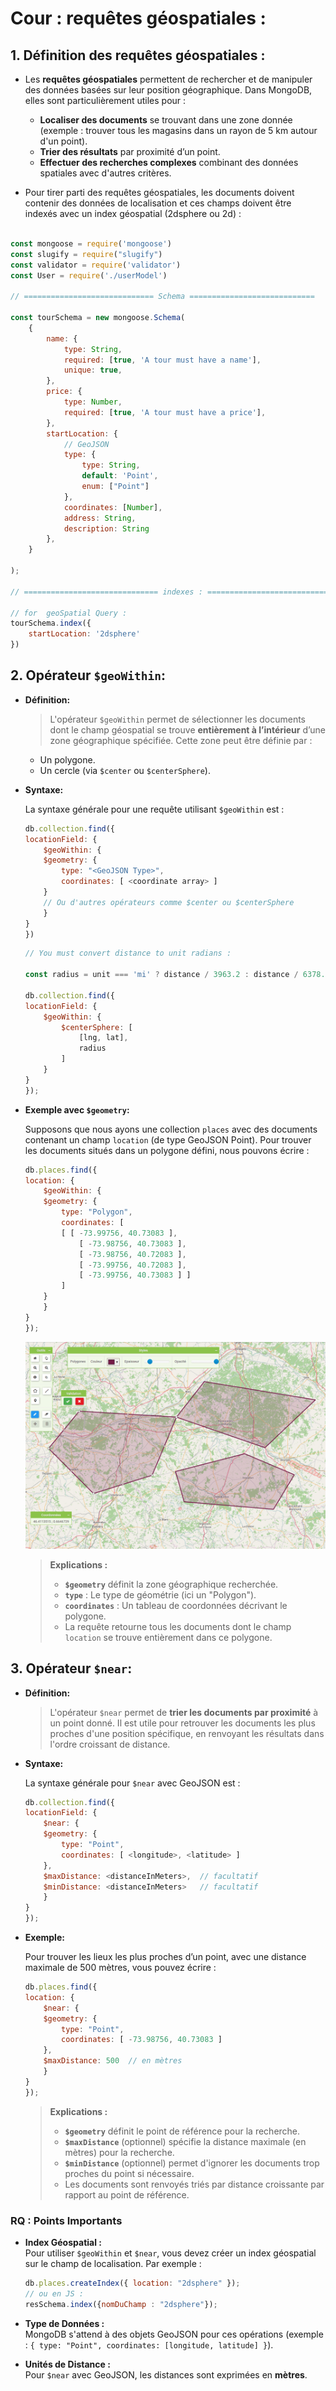 # Cour : **requêtes géospatiales :**



## 1. **Définition des requêtes géospatiales :**


- Les **requêtes géospatiales** permettent de rechercher et de manipuler des données basées sur leur position géographique. Dans MongoDB, elles sont particulièrement utiles pour :

    - **Localiser des documents** se trouvant dans une zone donnée (exemple : trouver tous les magasins dans un rayon de 5 km autour d'un point).
    - **Trier des résultats** par proximité d’un point.
    - **Effectuer des recherches complexes** combinant des données spatiales avec d'autres critères.

- Pour tirer parti des requêtes géospatiales, les documents doivent contenir des données de localisation et ces champs doivent être indexés avec un index géospatial (2dsphere ou 2d) :

```js

const mongoose = require('mongoose')
const slugify = require("slugify")
const validator = require('validator')
const User = require('./userModel')

// ============================= Schema ============================

const tourSchema = new mongoose.Schema(
    {
        name: {
            type: String,
            required: [true, 'A tour must have a name'],
            unique: true,
        },
        price: {
            type: Number,
            required: [true, 'A tour must have a price'],
        },
        startLocation: {
            // GeoJSON 
            type: {
                type: String,
                default: 'Point',
                enum: ["Point"]
            },
            coordinates: [Number],
            address: String,
            description: String
        },
    }

);

// ============================== indexes : ================================

// for  geoSpatial Query : 
tourSchema.index({
    startLocation: '2dsphere'
})


```



## 2. **Opérateur `$geoWithin`:**


- **Définition:**


    > L'opérateur `$geoWithin` permet de sélectionner les documents dont le champ géospatial se trouve **entièrement à l’intérieur** d’une zone géographique spécifiée. Cette zone peut être définie par :

    - Un polygone.
    - Un cercle (via `$center` ou `$centerSphere`).


- **Syntaxe:**

    La syntaxe générale pour une requête utilisant `$geoWithin` est :

    ```js
    db.collection.find({
    locationField: {
        $geoWithin: {
        $geometry: {
            type: "<GeoJSON Type>",
            coordinates: [ <coordinate array> ]
        }
        // Ou d'autres opérateurs comme $center ou $centerSphere
        }
    }
    })
    ```

    ```js
    // You must convert distance to unit radians : 

    const radius = unit === 'mi' ? distance / 3963.2 : distance / 6378.1;

    db.collection.find({
    locationField: {
        $geoWithin: {
            $centerSphere: [
                [lng, lat],
                radius
            ]
        }
    }
    });
    ```


- **Exemple avec `$geometry`:**

    Supposons que nous ayons une collection `places` avec des documents contenant un champ `location` (de type GeoJSON Point). Pour trouver les documents situés dans un polygone défini, nous pouvons écrire :

    ```js
    db.places.find({
    location: {
        $geoWithin: {
        $geometry: {
            type: "Polygon",
            coordinates: [
            [ [ -73.99756, 40.73083 ],
                [ -73.98756, 40.73083 ],
                [ -73.98756, 40.72083 ],
                [ -73.99756, 40.72083 ],
                [ -73.99756, 40.73083 ] ]
            ]
        }
        }
    }
    });
    ```

    ![alt text](image.png)

    > **Explications :**  
    > - **`$geometry`** définit la zone géographique recherchée.  
    > - **`type`** : Le type de géométrie (ici un "Polygon").  
    > - **`coordinates`** : Un tableau de coordonnées décrivant le polygone.  
    > - La requête retourne tous les documents dont le champ `location` se trouve entièrement dans ce polygone.




## 3. **Opérateur `$near`:**

- **Définition:**

    > L'opérateur `$near` permet de **trier les documents par proximité** à un point donné. Il est utile pour retrouver les documents les plus proches d'une position spécifique, en renvoyant les résultats dans l'ordre croissant de distance.


- **Syntaxe:**

    La syntaxe générale pour `$near` avec GeoJSON est :

    ```js
    db.collection.find({
    locationField: {
        $near: {
        $geometry: {
            type: "Point",
            coordinates: [ <longitude>, <latitude> ]
        },
        $maxDistance: <distanceInMeters>,  // facultatif
        $minDistance: <distanceInMeters>   // facultatif
        }
    }
    });
    ```

- **Exemple:**

    Pour trouver les lieux les plus proches d’un point, avec une distance maximale de 500 mètres, vous pouvez écrire :

    ```js
    db.places.find({
    location: {
        $near: {
        $geometry: {
            type: "Point",
            coordinates: [ -73.98756, 40.73083 ]
        },
        $maxDistance: 500  // en mètres
        }
    }
    });
    ```

    > **Explications :**  
    > - **`$geometry`** définit le point de référence pour la recherche.  
    > - **`$maxDistance`** (optionnel) spécifie la distance maximale (en mètres) pour la recherche.  
    > - **`$minDistance`** (optionnel) permet d'ignorer les documents trop proches du point si nécessaire.  
    > - Les documents sont renvoyés triés par distance croissante par rapport au point de référence.




### RQ :  **Points Importants**

- **Index Géospatial :**  
  Pour utiliser `$geoWithin` et `$near`, vous devez créer un index géospatial sur le champ de localisation. Par exemple :

  ```js
  db.places.createIndex({ location: "2dsphere" });
  // ou en JS :
  resSchema.index({nomDuChamp : "2dsphere"});
  ```

-  **Type de Données :**  
  MongoDB s'attend à des objets GeoJSON pour ces opérations (exemple : `{ type: "Point", coordinates: [longitude, latitude] }`).

- **Unités de Distance :**  
   Pour `$near` avec GeoJSON, les distances sont exprimées en **mètres**.

